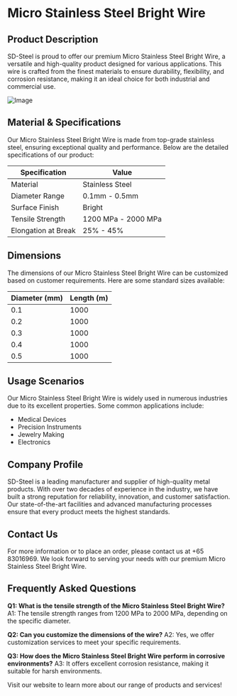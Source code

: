 # Micro Stainless Steel Bright Wire

## Product Description
SD-Steel is proud to offer our premium Micro Stainless Steel Bright Wire, a versatile and high-quality product designed for various applications. This wire is crafted from the finest materials to ensure durability, flexibility, and corrosion resistance, making it an ideal choice for both industrial and commercial use.

![Image](https://github.com/user-attachments/assets/2567258e-e124-4816-932d-1809bd27ef0b)

## Material & Specifications
Our Micro Stainless Steel Bright Wire is made from top-grade stainless steel, ensuring exceptional quality and performance. Below are the detailed specifications of our product:

| Specification | Value |
|---------------|-------|
| Material      | Stainless Steel |
| Diameter Range | 0.1mm - 0.5mm |
| Surface Finish | Bright |
| Tensile Strength | 1200 MPa - 2000 MPa |
| Elongation at Break | 25% - 45% |

## Dimensions
The dimensions of our Micro Stainless Steel Bright Wire can be customized based on customer requirements. Here are some standard sizes available:

| Diameter (mm) | Length (m) |
|---------------|------------|
| 0.1            | 1000       |
| 0.2            | 1000       |
| 0.3            | 1000       |
| 0.4            | 1000       |
| 0.5            | 1000       |

## Usage Scenarios
Our Micro Stainless Steel Bright Wire is widely used in numerous industries due to its excellent properties. Some common applications include:
- Medical Devices
- Precision Instruments
- Jewelry Making
- Electronics

## Company Profile
SD-Steel is a leading manufacturer and supplier of high-quality metal products. With over two decades of experience in the industry, we have built a strong reputation for reliability, innovation, and customer satisfaction. Our state-of-the-art facilities and advanced manufacturing processes ensure that every product meets the highest standards.

## Contact Us
For more information or to place an order, please contact us at +65 83016969. We look forward to serving your needs with our premium Micro Stainless Steel Bright Wire.

## Frequently Asked Questions
**Q1: What is the tensile strength of the Micro Stainless Steel Bright Wire?**
A1: The tensile strength ranges from 1200 MPa to 2000 MPa, depending on the specific diameter.

**Q2: Can you customize the dimensions of the wire?**
A2: Yes, we offer customization services to meet your specific requirements.

**Q3: How does the Micro Stainless Steel Bright Wire perform in corrosive environments?**
A3: It offers excellent corrosion resistance, making it suitable for harsh environments.

Visit our website to learn more about our range of products and services!